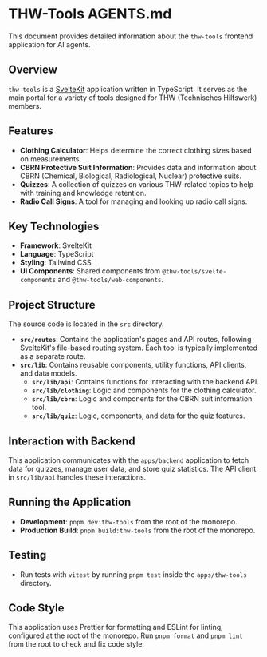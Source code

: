 # THW-Tools AGENTS.md

This document provides detailed information about the `thw-tools` frontend application for AI agents.

## Overview

`thw-tools` is a [SvelteKit](https://kit.svelte.dev/) application written in TypeScript. It serves as the main portal for a variety of tools designed for THW (Technisches Hilfswerk) members.

## Features

- **Clothing Calculator**: Helps determine the correct clothing sizes based on measurements.
- **CBRN Protective Suit Information**: Provides data and information about CBRN (Chemical, Biological, Radiological, Nuclear) protective suits.
- **Quizzes**: A collection of quizzes on various THW-related topics to help with training and knowledge retention.
- **Radio Call Signs**: A tool for managing and looking up radio call signs.

## Key Technologies

- **Framework**: SvelteKit
- **Language**: TypeScript
- **Styling**: Tailwind CSS
- **UI Components**: Shared components from `@thw-tools/svelte-components` and `@thw-tools/web-components`.

## Project Structure

The source code is located in the `src` directory.

- **`src/routes`**: Contains the application's pages and API routes, following SvelteKit's file-based routing system. Each tool is typically implemented as a separate route.
- **`src/lib`**: Contains reusable components, utility functions, API clients, and data models.
  - **`src/lib/api`**: Contains functions for interacting with the backend API.
  - **`src/lib/clothing`**: Logic and components for the clothing calculator.
  - **`src/lib/cbrn`**: Logic and components for the CBRN suit information tool.
  - **`src/lib/quiz`**: Logic, components, and data for the quiz features.

## Interaction with Backend

This application communicates with the `apps/backend` application to fetch data for quizzes, manage user data, and store quiz statistics. The API client in `src/lib/api` handles these interactions.

## Running the Application

- **Development**: `pnpm dev:thw-tools` from the root of the monorepo.
- **Production Build**: `pnpm build:thw-tools` from the root of the monorepo.

## Testing

- Run tests with `vitest` by running `pnpm test` inside the `apps/thw-tools` directory.

## Code Style

This application uses Prettier for formatting and ESLint for linting, configured at the root of the monorepo. Run `pnpm format` and `pnpm lint` from the root to check and fix code style.
